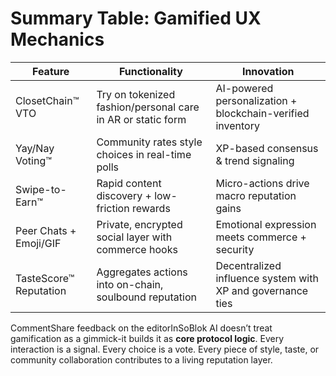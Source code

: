 # Summary Table: Gamified UX Mechanics

| **Feature**            | **Functionality**                                           | **Innovation**                                             |
| ---------------------- | ----------------------------------------------------------- | ---------------------------------------------------------- |
| ClosetChain™ VTO       | Try on tokenized fashion/personal care in AR or static form | AI-powered personalization + blockchain-verified inventory |
| Yay/Nay Voting™        | Community rates style choices in real-time polls            | XP-based consensus & trend signaling                       |
| Swipe-to-Earn™         | Rapid content discovery + low-friction rewards              | Micro-actions drive macro reputation gains                 |
| Peer Chats + Emoji/GIF | Private, encrypted social layer with commerce hooks         | Emotional expression meets commerce + security             |
| TasteScore™ Reputation | Aggregates actions into on-chain, soulbound reputation      | Decentralized influence system with XP and governance ties |

CommentShare feedback on the editorInSoBlok AI doesn’t treat gamification as a gimmick-it builds it as **core protocol logic**. Every interaction is a signal. Every choice is a vote. Every piece of style, taste, or community collaboration contributes to a living reputation layer.
